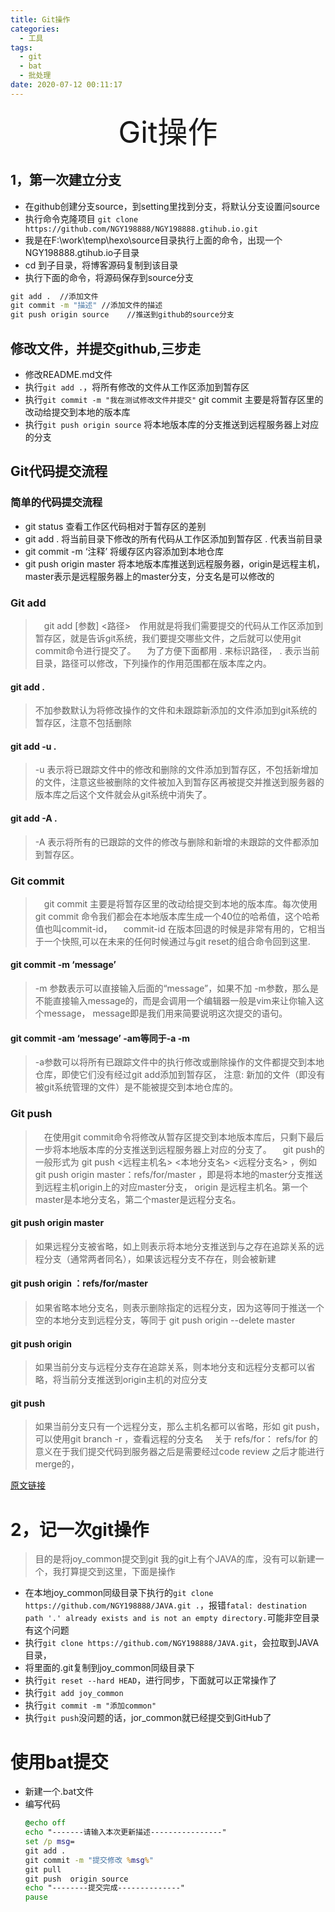```yaml
---
title: Git操作
categories:
  - 工具
tags:
  - git
  - bat
  - 批处理
date: 2020-07-12 00:11:17
---
```

<div align='center' ><font size='40'>Git操作</font></div>

## 1，第一次建立分支
  + 在github创建分支source，到setting里找到分支，将默认分支设置问source
  + 执行命令克隆项目 `git clone https://github.com/NGY198888/NGY198888.gtihub.io.git`
  + 我是在F:\work\temp\hexo\source目录执行上面的命令，出现一个NGY198888.gtihub.io子目录
  + cd 到子目录，将博客源码复制到该目录
  + 执行下面的命令，将源码保存到source分支
``` cmd
git add .  //添加文件
git commit -m "描述" //添加文件的描述
git push origin source    //推送到github的source分支

```
## 修改文件，并提交github,三步走
  + 修改README.md文件
  + 执行`git add .`，将所有修改的文件从工作区添加到暂存区
  + 执行`git commit -m "我在测试修改文件并提交"` git commit 主要是将暂存区里的改动给提交到本地的版本库
  + 执行`git push origin source` 将本地版本库的分支推送到远程服务器上对应的分支
## Git代码提交流程

### 简单的代码提交流程
  + git status 查看工作区代码相对于暂存区的差别
  + git add . 将当前目录下修改的所有代码从工作区添加到暂存区 . 代表当前目录
  + git commit -m ‘注释’ 将缓存区内容添加到本地仓库
  + git push origin master 将本地版本库推送到远程服务器，origin是远程主机，master表示是远程服务器上的master分支，分支名是可以修改的
### Git add
> git add [参数] <路径>　作用就是将我们需要提交的代码从工作区添加到暂存区，就是告诉git系统，我们要提交哪些文件，之后就可以使用git commit命令进行提交了。
 为了方便下面都用 . 来标识路径， . 表示当前目录，路径可以修改，下列操作的作用范围都在版本库之内。

#### git add .
>不加参数默认为将修改操作的文件和未跟踪新添加的文件添加到git系统的暂存区，注意不包括删除

#### git add -u .
>-u 表示将已跟踪文件中的修改和删除的文件添加到暂存区，不包括新增加的文件，注意这些被删除的文件被加入到暂存区再被提交并推送到服务器的版本库之后这个文件就会从git系统中消失了。

#### git add -A .
>-A 表示将所有的已跟踪的文件的修改与删除和新增的未跟踪的文件都添加到暂存区。
### Git commit
> git commit 主要是将暂存区里的改动给提交到本地的版本库。每次使用git commit 命令我们都会在本地版本库生成一个40位的哈希值，这个哈希值也叫commit-id，
 commit-id 在版本回退的时候是非常有用的，它相当于一个快照,可以在未来的任何时候通过与git reset的组合命令回到这里.

#### git commit -m ‘message’
>-m 参数表示可以直接输入后面的“message”，如果不加 -m参数，那么是不能直接输入message的，而是会调用一个编辑器一般是vim来让你输入这个message，
message即是我们用来简要说明这次提交的语句。

#### git commit -am ‘message’ -am等同于-a -m
>-a参数可以将所有已跟踪文件中的执行修改或删除操作的文件都提交到本地仓库，即使它们没有经过git add添加到暂存区，
注意: 新加的文件（即没有被git系统管理的文件）是不能被提交到本地仓库的。

### Git push
> 在使用git commit命令将修改从暂存区提交到本地版本库后，只剩下最后一步将本地版本库的分支推送到远程服务器上对应的分支了。
 git push的一般形式为 git push <远程主机名> <本地分支名> <远程分支名> ，例如 git push origin master：refs/for/master ，即是将本地的master分支推送到远程主机origin上的对应master分支， origin 是远程主机名。第一个master是本地分支名，第二个master是远程分支名。

#### git push origin master
>如果远程分支被省略，如上则表示将本地分支推送到与之存在追踪关系的远程分支（通常两者同名），如果该远程分支不存在，则会被新建
#### git push origin ：refs/for/master
>如果省略本地分支名，则表示删除指定的远程分支，因为这等同于推送一个空的本地分支到远程分支，等同于 git push origin --delete master
#### git push origin
>如果当前分支与远程分支存在追踪关系，则本地分支和远程分支都可以省略，将当前分支推送到origin主机的对应分支
#### git push
>如果当前分支只有一个远程分支，那么主机名都可以省略，形如 git push，可以使用git branch -r ，查看远程的分支名
 关于 refs/for：
refs/for 的意义在于我们提交代码到服务器之后是需要经过code review 之后才能进行merge的，

[原文链接](https://blog.csdn.net/qq_37577660/article/details/78565899)

# 2，记一次git操作
 >目的是将joy_common提交到git
 >我的git上有个JAVA的库，没有可以新建一个，我打算提交到这里，下面是操作
  + 在本地joy_common同级目录下执行的`git clone https://github.com/NGY198888/JAVA.git .`，报错`fatal: destination path '.' already exists and is not an empty directory.`可能非空目录有这个问题
  + 执行`git clone https://github.com/NGY198888/JAVA.git`，会拉取到JAVA目录，
  + 将里面的.git复制到joy_common同级目录下
  + 执行`git reset --hard HEAD`，进行同步，下面就可以正常操作了
  + 执行`git add joy_common`
  + 执行`git commit -m "添加common"`
  + 执行`git push`没问题的话，jor_common就已经提交到GitHub了

# 使用bat提交
 + 新建一个.bat文件
 + 编写代码
    ``` cmd
    @echo off
    echo "-------请输入本次更新描述----------------"
    set /p msg=
    git add .
    git commit -m "提交修改 %msg%"
    git pull
    git push  origin source
    echo "--------提交完成--------------"
    pause
    ```
